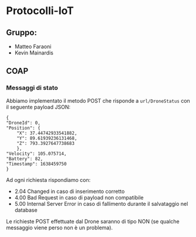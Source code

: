 # Protocolli-IoT
## Gruppo: 
- Matteo Faraoni
- Kevin Mainardis

## COAP
### Messaggi di stato
Abbiamo implementato il metodo POST che risponde a `url/DroneStatus` con il seguente payload JSON:
```
{
"DroneId": 0,
"Position":	{
    "X": 37.44742933541882,
    "Y": 89.61939236131468,
    "Z": 793.3927647738683
    },   
"Velocity": 105.075714,
"Battery": 82,
"Timestamp": 1638459750
}
```

Ad ogni richiesta rispondiamo con:
- 2.04 Changed in caso di inserimento corretto
- 4.00 Bad Request in caso di payload non compatibile
- 5.00 Internal Server Error in caso di fallimento durante il salvataggio nel database

Le richieste POST effettuate dal Drone saranno di tipo NON (se qualche messaggio viene perso non è un problema).